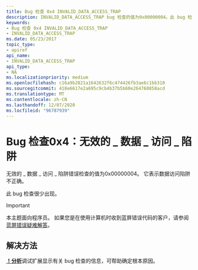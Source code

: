 ```yaml
---
title: Bug 检查 0x4 INVALID_DATA_ACCESS_TRAP
description: INVALID_DATA_ACCESS_TRAP bug 检查的值为0x00000004。此 bug 检查很少出现。
keywords:
- Bug 检查 0x4 INVALID_DATA_ACCESS_TRAP
- INVALID_DATA_ACCESS_TRAP
ms.date: 05/23/2017
topic_type:
- apiref
api_name:
- INVALID_DATA_ACCESS_TRAP
api_type:
- NA
ms.localizationpriority: medium
ms.openlocfilehash: c16a9b2821a1642632f6c474426fb3ae6c1bb310
ms.sourcegitcommit: 418e6617e2a695c9cb4b37b5b60e264760858acd
ms.translationtype: MT
ms.contentlocale: zh-CN
ms.lasthandoff: 12/07/2020
ms.locfileid: "96787939"
---
```

# <a name="bug-check-0x4-invalid_data_access_trap"></a>Bug 检查0x4：无效的 \_ 数据 \_ 访问 \_ 陷阱


无效的 \_ 数据 \_ 访问 \_ 陷阱错误检查的值为0x00000004。 它表示数据访问陷阱不正确。

此 bug 检查很少出现。

> [!IMPORTANT]
> 本主题面向程序员。 如果您是在使用计算机时收到蓝屏错误代码的客户，请参阅[蓝屏错误疑难解答](https://www.windows.com/stopcode)。



## <a name="resolution"></a>解决方法

[**！分析**](-analyze.md)调试扩展显示有关 bug 检查的信息，可帮助确定根本原因。
 

 




